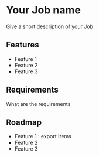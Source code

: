 # Your Job name

Give a short description of your Job

## Features

- Feature 1
- Feature 2
- Feature 3

## Requirements

What are the requirements

## Roadmap

- Feature 1 : export Items
- Feature 2
- Feature 3
